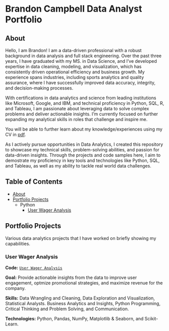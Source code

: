 # Brandon Campbell Data Analyst Portfolio
## About
Hello, I am Brandon! I am a data-driven professional with a robust background in data analysis and full stack engineering. Over the past three years, I have graduated with my MS. in Data Science, and I’ve developed expertise in data cleaning, modeling, and visualization, which has consistently driven operational efficiency and business growth. My experience spans industries, including sports analytics and quality assurance, where I have successfully improved data accuracy, integrity, and decision-making processes.

With certifications in data analytics and science from leading institutions like Microsoft, Google, and IBM, and technical proficiency in Python, SQL, R, and Tableau, I am passionate about leveraging data to solve complex problems and deliver actionable insights. I’m currently focused on further expanding my analytical skills in roles that challenge and inspire me.

You will be able to further learn about my knowledge/experiences using my CV in [pdf](https://github.com/bcampbell31998/Data-Analyst-Portfolio/blob/main/BCamResume.pdf).

As I actively pursue opportunities in Data Analytics, I created this repository to showcase my technical skills, problem-solving abilities, and passion for data-driven insights. Through the projects and code samples here, I aim to demostrate my proficiency in key tools and technologies like Python, SQL, and Tableau, as well as my ability to tackle real world data challenges.

## Table of Contents
- [About](https://github.com/bcampbell31998/Data-Analyst-Portfolio/blob/main/README.md)
- [Portfolio Projects](https://github.com/bcampbell31998/PortfolioProjects/tree/main)
  - Python
    - [User Wager Analysis](https://github.com/bcampbell31998/PortfolioProjects/blob/main/FanDuel%20Take%20Home%20Test%20-%20Jupyter%20Notebook.pdf)

## Portfolio Projects
Various data analytics projects that I have worked on briefly showing my capabilities.
### User Wager Analysis
**Code:** [`User Wager Analysis`](https://github.com/bcampbell31998/PortfolioProjects/blob/main/FanDuel%20Take%20Home%20Test%20-%20Jupyter%20Notebook.pdf)

**Goal:** Provide actionable insights from the data to improve user engagement, optmize promotional strategies, and maximize revenue for the company. 

**Skills:** Data Wrangling and Cleaning, Data Exploration and Visualization, Statistical Analysts. Business Analytics and Insights, Python Programming, Critical Thinking and Problem Solving, and Communication.

**Technologies:** Python, Pandas, NumPy, Matplotlib & Seaborn, and Scikit-Learn.
